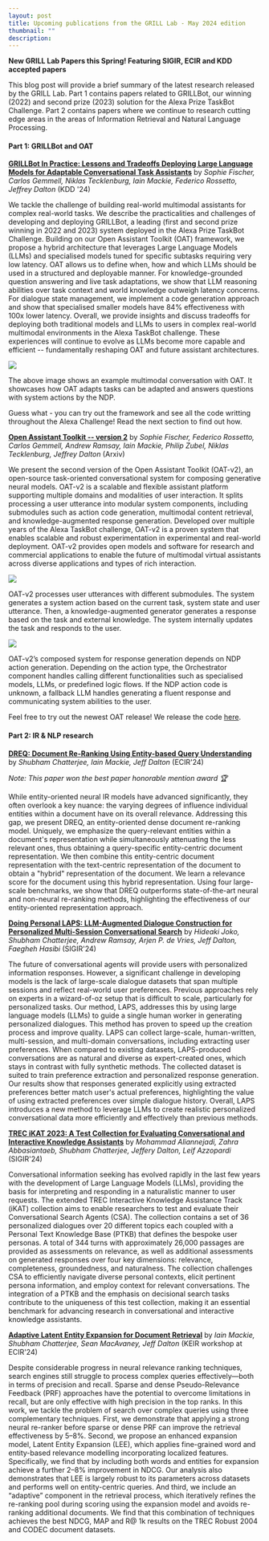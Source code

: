 ```yaml
---
layout: post
title: Upcoming publications from the GRILL Lab - May 2024 edition
thumbnail: ""
description: 
---
```


<strong>New GRILL Lab Papers this Spring! Featuring SIGIR, ECIR and KDD accepted papers </strong>

This blog post will provide a brief summary of the latest research released by the GRILL Lab. 
Part 1 contains papers related to GRILLBot, our winning (2022) and second prize (2023) solution for the Alexa Prize TaskBot Challenge.
Part 2 contains papers where we continue to research cutting edge areas in the areas of Information Retrieval and Natural Language Processing. 

<!-- <strong>[Title](Link)</strong> by <em>Authors</em> (Conference)

<img src="../assets/img/PATH">

Summary of the paper -->

#### Part 1: GRILLBot and OAT

<strong>[GRILLBot In Practice: Lessons and Tradeoffs Deploying Large Language Models for Adaptable Conversational Task Assistants](https://arxiv.org/pdf/2402.07647)</strong> by <em>Sophie Fischer, Carlos Gemmell, Niklas Tecklenburg, Iain Mackie, Federico Rossetto, Jeffrey Dalton</em> (KDD '24)

We tackle the challenge of building real-world multimodal assistants for complex real-world tasks. We describe the practicalities and challenges of developing and deploying GRILLBot, a leading (first and second prize winning in 2022 and 2023) system deployed in the Alexa Prize TaskBot Challenge. Building on our Open Assistant Toolkit (OAT) framework, we propose a hybrid architecture that leverages Large Language Models (LLMs) and specialised models tuned for specific subtasks requiring very low latency. OAT allows us to define when, how and which LLMs should be used in a structured and deployable manner. For knowledge-grounded question answering and live task adaptations, we show that LLM reasoning abilities over task context and world knowledge outweigh latency concerns. For dialogue state management, we implement a code generation approach and show that specialised smaller models have 84% effectiveness with 100x lower latency. Overall, we provide insights and discuss tradeoffs for deploying both traditional models and LLMs to users in complex real-world multimodal environments in the Alexa TaskBot challenge. These experiences will continue to evolve as LLMs become more capable and efficient -- fundamentally reshaping OAT and future assistant architectures.

<img src="../assets/img/example_conv_2_2.png">

The above image shows an example multimodal conversation with OAT. It showcases how OAT adapts tasks can be adapted and answers questions with system actions by the NDP.

Guess what - you can try out the framework and see all the code writting throughout the Alexa Challenge! Read the next section to find out how.

<strong>[Open Assistant Toolkit -- version 2](https://arxiv.org/abs/2403.00586)</strong> by <em>Sophie Fischer, Federico Rossetto, Carlos Gemmell, Andrew Ramsay, Iain Mackie, Philip Zubel, Niklas Tecklenburg, Jeffrey Dalton</em> (Arxiv)

We present the second version of the Open Assistant Toolkit (OAT-v2), an open-source task-oriented conversational system for composing generative neural models. OAT-v2 is a scalable and flexible assistant platform supporting multiple domains and modalities of user interaction. It splits processing a user utterance into modular system components, including submodules such as action code generation, multimodal content retrieval, and knowledge-augmented response generation. Developed over multiple years of the Alexa TaskBot challenge, OAT-v2 is a proven system that enables scalable and robust experimentation in experimental and real-world deployment. OAT-v2 provides open models and software for research and commercial applications to enable the future of multimodal virtual assistants across diverse applications and types of rich interaction.

<img src="../assets/img/online_OAT_easy.png">

OAT-v2 processes user utterances with different submodules. The system generates a system action based on the current task, system state and user utterance. Then, a knowledge-augmented generator generates a response based on the task and external knowledge. The system internally updates the task and responds to the user.

<img src="../assets/img/response_generation.jpg">

OAT-v2’s composed system for response generation depends on NDP action generation. Depending on the action type, the Orchestrator component handles calling different functionalities such as specialised models, LLMs, or predefined logic flows. If the NDP action code is unknown, a fallback LLM handles generating a fluent response and communicating system abilities to the user.

Feel free to try out the newest OAT release! We release the code [here](https://github.com/grill-lab/OAT).

#### Part 2: IR & NLP research

<strong>[DREQ: Document Re-Ranking Using Entity-based Query Understanding](https://arxiv.org/abs/2401.05939)</strong> by <em>Shubham Chatterjee, Iain Mackie, Jeff Dalton</em> (ECIR'24)

*Note: This paper won the best paper honorable mention award 🏆*

While entity-oriented neural IR models have advanced significantly, they often overlook a key nuance: the varying degrees of influence individual entities within a document have on its overall relevance. Addressing this gap, we present DREQ, an entity-oriented dense document re-ranking model. Uniquely, we emphasize the query-relevant entities within a document's representation while simultaneously attenuating the less relevant ones, thus obtaining a query-specific entity-centric document representation. We then combine this entity-centric document representation with the text-centric representation of the document to obtain a "hybrid" representation of the document. We learn a relevance score for the document using this hybrid representation. Using four large-scale benchmarks, we show that DREQ outperforms state-of-the-art neural and non-neural re-ranking methods, highlighting the effectiveness of our entity-oriented representation approach.

<strong>[Doing Personal LAPS: LLM-Augmented Dialogue Construction for Personalized Multi-Session Conversational Search](https://arxiv.org/abs/2405.03480)</strong> by <em>Hideaki Joko, Shubham Chatterjee, Andrew Ramsay, Arjen P. de Vries, Jeff Dalton, Faegheh Hasibi</em> (SIGIR'24)

The future of conversational agents will provide users with personalized information responses. However, a significant challenge in developing models is the lack of large-scale dialogue datasets that span multiple sessions and reflect real-world user preferences. Previous approaches rely on experts in a wizard-of-oz setup that is difficult to scale, particularly for personalized tasks. Our method, LAPS, addresses this by using large language models (LLMs) to guide a single human worker in generating personalized dialogues. This method has proven to speed up the creation process and improve quality. LAPS can collect large-scale, human-written, multi-session, and multi-domain conversations, including extracting user preferences. When compared to existing datasets, LAPS-produced conversations are as natural and diverse as expert-created ones, which stays in contrast with fully synthetic methods. The collected dataset is suited to train preference extraction and personalized response generation. Our results show that responses generated explicitly using extracted preferences better match user's actual preferences, highlighting the value of using extracted preferences over simple dialogue history. Overall, LAPS introduces a new method to leverage LLMs to create realistic personalized conversational data more efficiently and effectively than previous methods.

<strong>[TREC iKAT 2023: A Test Collection for Evaluating Conversational and Interactive Knowledge Assistants](Link)</strong> by <em>Mohammad Aliannejadi, Zahra Abbasiantaeb, Shubham Chatterjee, Jeffery Dalton, Leif Azzopardi</em> (SIGIR'24)

Conversational information seeking has evolved rapidly in the last few years with the development of Large Language Models (LLMs), providing the basis for interpreting and responding in a naturalistic manner to user requests. The extended TREC Interactive Knowledge Assistance Track (iKAT) collection aims to enable researchers to test and evaluate their Conversational Search Agents (CSA). The collection contains a set of 36 personalized dialogues over 20 different topics each coupled with a Personal Text Knowledge Base (PTKB) that defines the bespoke user personas. A total of 344 turns with approximately 26,000 passages are provided as assessments on relevance, as well as additional assessments on generated responses over four key dimensions: relevance, completeness, groundedness, and naturalness. The collection challenges CSA to efficiently navigate diverse personal contexts, elicit pertinent persona information, and employ context for relevant conversations. The integration of a PTKB and the emphasis on decisional search tasks contribute to the uniqueness of this test collection, making it an essential benchmark for advancing research in conversational and interactive knowledge assistants.

<strong>[Adaptive Latent Entity Expansion for Document Retrieval](https://keirworkshop.github.io/assets/files/keir_1.pdf)</strong> by <em>Iain Mackie, Shubham Chatterjee, Sean MacAvaney, Jeff Dalton</em> (KEIR workshop at ECIR'24)

Despite considerable progress in neural relevance ranking techniques, search engines still struggle to process complex queries effectively—both in terms of precision and recall. Sparse and dense Pseudo-Relevance Feedback (PRF) approaches have the potential to overcome limitations in recall, but are only effective with high precision in the top ranks. In this work, we tackle the problem of search over complex queries using three complementary techniques. First, we demonstrate that applying a strong neural re-ranker before sparse or dense PRF can improve the retrieval effectiveness by 5–8%. Second, we propose an enhanced expansion model, Latent Entity Expansion (LEE), which applies fine-grained word and entity-based relevance modelling incorporating localized features. Specifically, we find that by including both words and entities for expansion achieve a further 2–8% improvement in NDCG. Our analysis also demonstrates that LEE is largely robust to its parameters across datasets and performs well on entity-centric queries. And third, we include an “adaptive” component in the retrieval process, which iteratively refines the re-ranking pool during scoring using the expansion model and avoids re-ranking additional documents. We find that this combination of techniques achieves the best NDCG, MAP and R@ 1k results on the TREC Robust 2004 and CODEC document datasets.